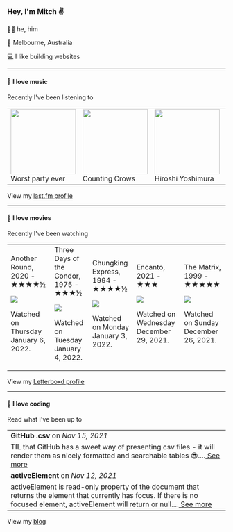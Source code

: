 <article><h3>Hey, I&#x27;m Mitch ✌️</h3><section><p>🙆‍♂️ he, him</p><p>📍 Melbourne, Australia</p><p>💻 I like building websites</p></section><hr/><section><h4>💽 I love music</h4><p>Recently I&#x27;ve been listening to</p><table><tbody><td><img src="https://lastfm.freetls.fastly.net/i/u/174s/0dd819eedef269c5dd68bdbd5bd2b8bc.png" height="150px" alt="" role="presentation"/><br/>Worst party ever</td><td><img src="https://lastfm.freetls.fastly.net/i/u/174s/3072d21594512f3e3f1da142132bc4e3.png" height="150px" alt="" role="presentation"/><br/>Counting Crows</td><td><img src="https://lastfm.freetls.fastly.net/i/u/174s/b7313f329ac71e4357e36ec3aef3c661.png" height="150px" alt="" role="presentation"/><br/>Hiroshi Yoshimura</td><td><img src="https://lastfm.freetls.fastly.net/i/u/174s/cb8e41ecc96f769575babd440b81e795.png" height="150px" alt="" role="presentation"/><br/>Juice WRLD</td><td><img src="https://lastfm.freetls.fastly.net/i/u/174s/ef3c7192df37a7b4b04a6c65c2376c89.png" height="150px" alt="" role="presentation"/><br/>PUP</td></tbody></table><span>View my <a href="https://www.last.fm/user/mylsb">last.fm profile</a></span></section><hr/><section><h4>📼 I love movies</h4><p>Recently I&#x27;ve been watching</p><table><tbody><td>Another Round, 2020 - ★★★★½<br/><span> <p><img src="https://a.ltrbxd.com/resized/film-poster/5/0/8/2/4/6/508246-another-round-0-500-0-750-crop.jpg?k=f3f26f4e4e"/></p> <p>Watched on Thursday January 6, 2022.</p> </span></td><td>Three Days of the Condor, 1975 - ★★★½<br/><span> <p><img src="https://a.ltrbxd.com/resized/film-poster/4/4/8/4/5/44845-three-days-of-the-condor-0-500-0-750-crop.jpg?k=ffe6396b62"/></p> <p>Watched on Tuesday January 4, 2022.</p> </span></td><td>Chungking Express, 1994 - ★★★★½<br/><span> <p><img src="https://a.ltrbxd.com/resized/film-poster/4/5/6/0/2/45602-chungking-express-0-500-0-750-crop.jpg?k=a32fc6e4b9"/></p> <p>Watched on Monday January 3, 2022.</p> </span></td><td>Encanto, 2021 - ★★★<br/><span> <p><img src="https://a.ltrbxd.com/resized/film-poster/4/9/6/5/9/2/496592-encanto-0-500-0-750-crop.jpg?k=b9ed0ef5aa"/></p> <p>Watched on Wednesday December 29, 2021.</p> </span></td><td>The Matrix, 1999 - ★★★★★<br/><span> <p><img src="https://a.ltrbxd.com/resized/film-poster/5/1/5/1/8/51518-the-matrix-0-500-0-750-crop.jpg?k=769c441d0d"/></p> <p>Watched on Sunday December 26, 2021.</p> </span></td></tbody></table><span>View my <a href="https://letterboxd.com/myslab/">Letterboxd profile</a></span></section><hr/><section><h4>📰 I love coding</h4><p>Read what I&#x27;ve been up to</p><table><tbody><tr><td><b>GitHub .csv</b> on <i>Nov 15, 2021</i></td></tr><tr><td><span>TIL that GitHub has a sweet way of presenting csv files - it will render them as nicely formatted and searchable tables 😎....</span><a href="https://world.hey.com/mitch.stewart/github-csv-cfba803e"> See more</a></td></tr><tr><td><b>activeElement</b> on <i>Nov 12, 2021</i></td></tr><tr><td><span>activeElement is read-only property of the document that returns the element that currently has focus. If there is no focused element, activeElement will return <body> or null....</span><a href="https://world.hey.com/mitch.stewart/activeelement-48c14c6a"> See more</a></td></tr></tbody></table><span>View my <a href="https://world.hey.com/mitch.stewart/">blog</a></span></section></article>